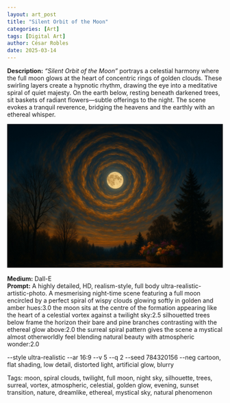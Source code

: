 ```yaml
---
layout: art_post
title: "Silent Orbit of the Moon"
categories: [Art]
tags: [Digital Art]
author: César Robles
date: 2025-03-14
---
```

**Description:** *“Silent Orbit of the Moon”* portrays a celestial harmony where the full moon glows at the heart of concentric rings of golden clouds. These swirling layers create a hypnotic rhythm, drawing the eye into a meditative spiral of quiet majesty. On the earth below, resting beneath darkened trees, sit baskets of radiant flowers—subtle offerings to the night. The scene evokes a tranquil reverence, bridging the heavens and the earthly with an ethereal whisper.

![Silent Orbit of the Moon](/imag/digital_art/silent_orbit_of_the_moon.jpg)

**Medium:** Dall-E\
**Prompt:** A highly detailed, HD, realism-style, full body ultra-realistic-artistic-photo. A mesmerising night-time scene featuring a full moon encircled by a perfect spiral of wispy clouds glowing softly in golden and amber hues:3.0 the moon sits at the centre of the formation appearing like the heart of a celestial vortex against a twilight sky:2.5 silhouetted trees below frame the horizon their bare and pine branches contrasting with the ethereal glow above:2.0 the surreal spiral pattern gives the scene a mystical almost otherworldly feel blending natural beauty with atmospheric wonder:2.0

--style ultra-realistic --ar 16:9 --v 5 --q 2 --seed 784320156 --neg cartoon, flat shading, low detail, distorted light, artificial glow, blurry

Tags: moon, spiral clouds, twilight, full moon, night sky, silhouette, trees, surreal, vortex, atmospheric, celestial, golden glow, evening, sunset transition, nature, dreamlike, ethereal, mystical sky, natural phenomenon